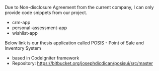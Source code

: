 Due to Non-disclosure Agreement from the current company, I can only provide code snippets from our project.
- crm-app
- personal-assessment-app
- wishlist-app

Below link is our thesis application called POSIS - Point of Sale and Inventory System
- based in CodeIgniter framework
- Repository: https://bitbucket.org/josephdicdican/posisui/src/master